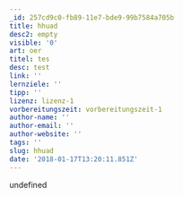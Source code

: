 ```yaml
---
_id: 257cd9c0-fb89-11e7-bde9-99b7584a705b
title: hhuad
desc2: empty
visible: '0'
art: oer
titel: tes
desc: test
link: ''
lernziele: ''
tipp: ''
lizenz: lizenz-1
vorbereitungszeit: vorbereitungszeit-1
author-name: ''
author-email: ''
author-website: ''
tags: ''
slug: hhuad
date: '2018-01-17T13:20:11.851Z'
---
```

undefined

